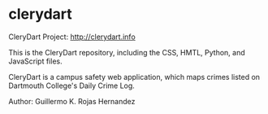 clerydart
=========

CleryDart Project: http://clerydart.info

This is the CleryDart repository, including the CSS, HMTL, Python, and JavaScript files. 

CleryDart is a campus safety web application, which maps crimes listed on Dartmouth College's Daily Crime Log.  


Author: Guillermo K. Rojas Hernandez 
